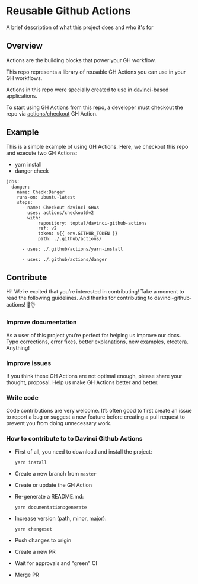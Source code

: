 
# Reusable Github Actions

A brief description of what this project does and who it's for


## Overview

Actions are the building blocks that power your GH workflow.

This repo represents a library of reusable GH Actions you can use in your GH workflows.

Actions in this repo were specially created to use in [davinci](https://github.com/toptal/davinci)-based applications.

To start using GH Actions from this repo, a developer must checkout the repo via [actions/checkout](https://github.com/actions/checkout) GH Action.
## Example

This is a simple example of using GH Actions. Here, we checkout this repo and execute two GH Actions:
* yarn install
* danger check

```
jobs:
  danger:
    name: Check:Danger
    runs-on: ubuntu-latest
    steps:
      - name: Checkout davinci GHAs
        uses: actions/checkout@v2
        with:
            repository: toptal/davinci-github-actions
            ref: v2
            token: ${{ env.GITHUB_TOKEN }}
            path: ./.github/actions/

      - uses: ./.github/actions/yarn-install

      - uses: ./.github/actions/danger
```

## Contribute

Hi! We’re excited that you’re interested in contributing! Take a moment to read the following guidelines. And thanks for contributing to davinci-github-actions! 👏👌

### Improve documentation

As a user of this project you’re perfect for helping us improve our docs. Typo corrections, error fixes, better explanations, new examples, etcetera. Anything!

### Improve issues

If you think these GH Actions are not optimal enough, please share your thought, proposal. Help us make GH Actions better and better.

### Write code

Code contributions are very welcome. It’s often good to first create an issue to report a bug or suggest a new feature before creating a pull request to prevent you from doing unnecessary work.

### How to contribute to to Davinci Github Actions

* First of all, you need to download and install the project:

  ```shell
  yarn install
  ```

* Create a new branch from `master`
* Create or update the GH Action

* Re-generate a README.md:
  ```shell
  yarn documentation:generate
  ```

* Increase version (path, minor, major):

  ```shell
  yarn changeset
  ```
* Push changes to origin
* Create a new PR
* Wait for approvals and "green" CI
* Merge PR

